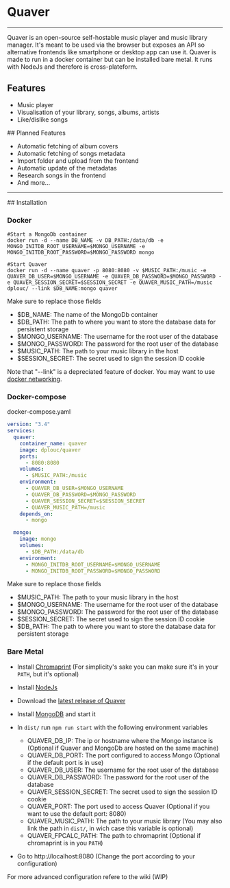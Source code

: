 # Quaver
---
Quaver is an open-source self-hostable music player and music library manager. It's meant to be used via the browser but exposes an API so alternative frontends like smartphone or desktop app can use it.
Quaver is made to run in a docker container but can be installed bare metal. It runs with NodeJs and therefore is cross-plateform.

## Features
- Music player
- Visualisation of your library, songs, albums, artists
- Like/dislike songs

## Planned Features
- Automatic fetching of album covers
- Automatic fetching of songs metadata
- Import folder and upload from the frontend
- Automatic update of the metadatas
- Research songs in the frontend
- And more...
  
---  
## Installation
### Docker
```shell
#Start a MongoDb container
docker run -d --name DB_NAME -v DB_PATH:/data/db -e MONGO_INITDB_ROOT_USERNAME=$MONGO_USERNAME -e MONGO_INITDB_ROOT_PASSWORD=$MONGO_PASSWORD mongo

#Start Quaver
docker run -d --name quaver -p 8080:8080 -v $MUSIC_PATH:/music -e QUAVER_DB_USER=$MONGO_USERNAME -e QUAVER_DB_PASSWORD=$MONGO_PASSWORD -e QUAVER_SESSION_SECRET=$SESSION_SECRET -e QUAVER_MUSIC_PATH=/music dplouc/ --link $DB_NAME:mongo quaver
```
Make sure to replace those fields
- $DB_NAME: The name of the MongoDb container
- $DB_PATH: The path to where you want to store the database data for persistent storage
- $MONGO_USERNAME: The username for the root user of the database
- $MONGO_PASSWORD: The password for the root user of the database
- $MUSIC_PATH: The path to your music library in the host
- $SESSION_SECRET: The secret used to sign the session ID cookie

Note that "--link" is a depreciated feature of docker. You may want to use [docker networking](https://docs.docker.com/network/).

### Docker-compose
docker-compose.yaml
```yaml
version: "3.4"
services:
  quaver:
    container_name: quaver
    image: dplouc/quaver
    ports:
      - 8080:8080
    volumes:
      - $MUSIC_PATH:/music
    environment:
      - QUAVER_DB_USER=$MONGO_USERNAME
      - QUAVER_DB_PASSWORD=$MONGO_PASSWORD
      - QUAVER_SESSION_SECRET=$SESSION_SECRET
      - QUAVER_MUSIC_PATH=/music
    depends_on:
      - mongo

  mongo:
    image: mongo
    volumes:
      - $DB_PATH:/data/db
    environment:
      - MONGO_INITDB_ROOT_USERNAME=$MONGO_USERNAME
      - MONGO_INITDB_ROOT_PASSWORD=$MONGO_PASSWORD
```
Make sure to replace those fields
- $MUSIC_PATH: The path to your music library in the host
- $MONGO_USERNAME: The username for the root user of the database
- $MONGO_PASSWORD: The password for the root user of the database
- $SESSION_SECRET: The secret used to sign the session ID cookie
- $DB_PATH: The path to where you want to store the database data for persistent storage

### Bare Metal
- Install [Chromaprint](https://acoustid.org/chromaprint) (For simplicity's sake you can make sure it's in your ```PATH```, but it's optional)
- Install [NodeJs](https://nodejs.org)
- Download the [latest release of Quaver](https://github.com/LeoDPlouc/Quaver/releases)
- Install [MongoDB](https://www.mongodb.com/try/download/community) and start it
- In ```dist/``` run ```npm run start``` with the following environment variables

    - QUAVER_DB_IP: The ip or hostname where the Mongo instance is (Optional if Quaver and MongoDb are hosted on the same machine)
    - QUAVER_DB_PORT: The port configured to access Mongo (Optional if the default port is in use)
    - QUAVER_DB_USER: The username for the root user of the database
    - QUAVER_DB_PASSWORD: The password for the root user of the database
    - QUAVER_SESSION_SECRET: The secret used to sign the session ID cookie
    - QUAVER_PORT: The port used to access Quaver (Optional if you want to use the default port: 8080)
    - QUAVER_MUSIC_PATH: The path to your music library (You may also link the path in ```dist/```, in wich case this variable is optional)
    - QUAVER_FPCALC_PATH: The path to chromaprint (Optional if chromaprint is in you ```PATH```)

- Go to http://localhost:8080 (Change the port according to your configuration)

For more advanced configuration refere to the wiki (WIP)